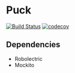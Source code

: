 # Puck

[![Build Status](https://travis-ci.org/znyang/puck.svg?branch=master)](https://travis-ci.org/znyang/puck)
[![codecov](https://codecov.io/gh/znyang/puck/branch/master/graph/badge.svg)](https://codecov.io/gh/znyang/puck)

## Dependencies

* Robolectric
* Mockito
